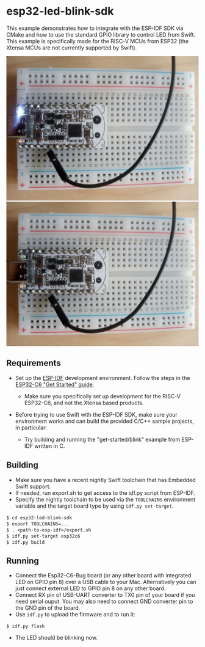 # esp32-led-blink-sdk

This example demonstrates how to integrate with the ESP-IDF SDK via CMake and how to use the standard GPIO library to control LED from Swift. This example is specifically made for the RISC-V MCUs from ESP32 (the Xtensa MCUs are not currently supported by Swift).

![Led on](assets/images/ledon.jpg)
![Led off](assets/images/ledoff.jpg)

## Requirements

- Set up the [ESP-IDF](https://docs.espressif.com/projects/esp-idf/en/stable/esp32/) development environment. Follow the steps in the [ESP32-C6 "Get Started" guide](https://docs.espressif.com/projects/esp-idf/en/v5.2/esp32c6/get-started/index.html).
  - Make sure you specifically set up development for the RISC-V ESP32-C6, and not the Xtensa based products.
  
- Before trying to use Swift with the ESP-IDF SDK, make sure your environment works and can build the provided C/C++ sample projects, in particular:
  - Try building and running the "get-started/blink" example from ESP-IDF written in C.

## Building

- Make sure you have a recent nightly Swift toolchain that has Embedded Swift support.
- If needed, run export.sh to get access to the idf.py script from ESP-IDF.
- Specify the nightly toolchain to be used via the `TOOLCHAINS` environment variable and the target board type by using `idf.py set-target`.
``` console
$ cd esp32-led-blink-sdk
$ export TOOLCHAINS=...
$ . <path-to-esp-idf>/export.sh
$ idf.py set-target esp32c6
$ idf.py build
```

## Running

- Connect the Esp32-C6-Bug board (or any other board with integrated LED on GPIO pin 8) over a USB cable to your Mac. Alternatively you can just connect external LED to GPIO pin 8 on any other board.
- Connect RX pin of USB-UART converter to TX0 pin of your board if you need serial ouput. You may also need to connect GND converter pin to the GND pin of the board.
- Use `idf.py` to upload the firmware and to run it:

```console
$ idf.py flash
```

- The LED should be blinking now.
